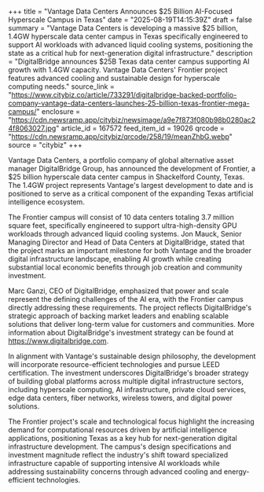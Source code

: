 +++
title = "Vantage Data Centers Announces $25 Billion AI-Focused Hyperscale Campus in Texas"
date = "2025-08-19T14:15:39Z"
draft = false
summary = "Vantage Data Centers is developing a massive $25 billion, 1.4GW hyperscale data center campus in Texas specifically engineered to support AI workloads with advanced liquid cooling systems, positioning the state as a critical hub for next-generation digital infrastructure."
description = "DigitalBridge announces $25B Texas data center campus supporting AI growth with 1.4GW capacity. Vantage Data Centers' Frontier project features advanced cooling and sustainable design for hyperscale computing needs."
source_link = "https://www.citybiz.co/article/733291/digitalbridge-backed-portfolio-company-vantage-data-centers-launches-25-billion-texas-frontier-mega-campus/"
enclosure = "https://cdn.newsramp.app/citybiz/newsimage/a9e7f873f080b98b0280ac24f8063027.jpg"
article_id = 167572
feed_item_id = 19026
qrcode = "https://cdn.newsramp.app/citybiz/qrcode/258/19/meanZhbG.webp"
source = "citybiz"
+++

<p>Vantage Data Centers, a portfolio company of global alternative asset manager DigitalBridge Group, has announced the development of Frontier, a $25 billion hyperscale data center campus in Shackelford County, Texas. The 1.4GW project represents Vantage's largest development to date and is positioned to serve as a critical component of the expanding Texas artificial intelligence ecosystem.</p><p>The Frontier campus will consist of 10 data centers totaling 3.7 million square feet, specifically engineered to support ultra-high-density GPU workloads through advanced liquid cooling systems. Jon Mauck, Senior Managing Director and Head of Data Centers at DigitalBridge, stated that the project marks an important milestone for both Vantage and the broader digital infrastructure landscape, enabling AI growth while creating substantial local economic benefits through job creation and community investment.</p><p>Marc Ganzi, CEO of DigitalBridge, emphasized that power and scale represent the defining challenges of the AI era, with the Frontier campus directly addressing these requirements. The project reflects DigitalBridge's strategic approach of backing market leaders and enabling scalable solutions that deliver long-term value for customers and communities. More information about DigitalBridge's investment strategy can be found at <a href="https://www.digitalbridge.com" rel="nofollow" target="_blank">https://www.digitalbridge.com</a>.</p><p>In alignment with Vantage's sustainable design philosophy, the development will incorporate resource-efficient technologies and pursue LEED certification. The investment underscores DigitalBridge's broader strategy of building global platforms across multiple digital infrastructure sectors, including hyperscale computing, AI infrastructure, private cloud services, edge data centers, fiber networks, wireless towers, and digital power solutions.</p><p>The Frontier project's scale and technological focus highlight the increasing demand for computational resources driven by artificial intelligence applications, positioning Texas as a key hub for next-generation digital infrastructure development. The campus's design specifications and investment magnitude reflect the industry's shift toward specialized infrastructure capable of supporting intensive AI workloads while addressing sustainability concerns through advanced cooling and energy-efficient technologies.</p>